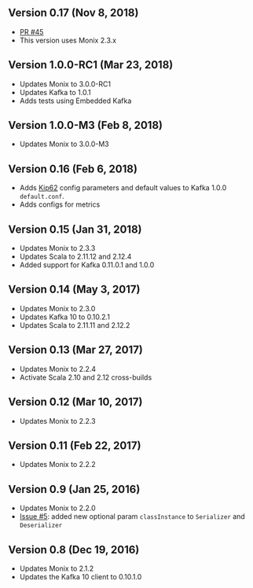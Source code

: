 ## Version 0.17 (Nov 8, 2018)

- [PR #45](https://github.com/monix/monix-kafka/pull/45)
- This version uses Monix 2.3.x

## Version 1.0.0-RC1 (Mar 23, 2018)

- Updates Monix to 3.0.0-RC1
- Updates Kafka to 1.0.1
- Adds tests using Embedded Kafka

## Version 1.0.0-M3 (Feb 8, 2018)

- Updates Monix to 3.0.0-M3

## Version 0.16 (Feb 6, 2018)

- Adds [Kip62](https://cwiki.apache.org/confluence/display/KAFKA/KIP-62%3A+Allow+consumer+to+send+heartbeats+from+a+background+thread) config parameters and default values to Kafka 1.0.0 `default.conf`.
- Adds configs for metrics

## Version 0.15 (Jan 31, 2018)

- Updates Monix to 2.3.3
- Updates Scala to 2.11.12 and 2.12.4
- Added support for Kafka 0.11.0.1 and 1.0.0

## Version 0.14 (May 3, 2017)

- Updates Monix to 2.3.0
- Updates Kafka 10 to 0.10.2.1
- Updates Scala to 2.11.11 and 2.12.2

## Version 0.13 (Mar 27, 2017)

- Updates Monix to 2.2.4
- Activate Scala 2.10 and 2.12 cross-builds

## Version 0.12 (Mar 10, 2017)

- Updates Monix to 2.2.3

## Version 0.11 (Feb 22, 2017)

- Updates Monix to 2.2.2

## Version 0.9 (Jan 25, 2016)

- Updates Monix to 2.2.0
- [Issue #5](https://github.com/monix/monix-kafka/pull/5):
  added new optional param `classInstance` to `Serializer` and `Deserializer` 

## Version 0.8 (Dec 19, 2016)

- Updates Monix to 2.1.2
- Updates the Kafka 10 client to 0.10.1.0
